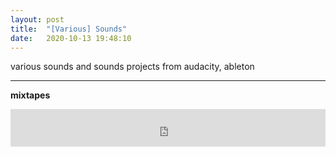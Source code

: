 ```yaml
---
layout: post
title:  "[Various] Sounds"
date:   2020-10-13 19:48:10
---
```


various sounds and sounds projects from audacity, ableton

-----------------------------------------------------------

**mixtapes**

<iframe width="100%" height="60" src="https://www.mixcloud.com/widget/iframe/?hide_cover=1&mini=1&feed=%2Fkeehar%2Fsep20_mix%2F" frameborder="0" ></iframe>

